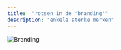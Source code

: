 ```yaml
---
title:  "rotsen in de 'branding'"
description: "enkele sterke merken"
---
```


![Branding](images/work/logos1.png+images/work/logos2.png)